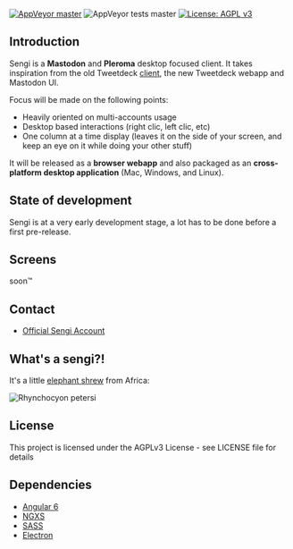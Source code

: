 [![AppVeyor master](https://img.shields.io/appveyor/ci/NicolasConstant/sengi/master.svg?style=flat-square)](https://img.shields.io/appveyor/ci/NicolasConstant/sengi/master.svg) ![AppVeyor tests master](https://img.shields.io/appveyor/tests/nicolasconstant/sengi/master.svg?style=flat-square) [![License: AGPL v3](https://img.shields.io/badge/License-AGPL%20v3-blue.svg?style=flat-square)](https://www.gnu.org/licenses/agpl-3.0)
 
## Introduction

Sengi is a **Mastodon** and **Pleroma** desktop focused client. It takes inspiration from the old Tweetdeck [client](https://static.makeuseof.com/wp-content/uploads/2012/02/muo-tweetdeck2b.png), the new Tweetdeck webapp and Mastodon UI. 

Focus will be made on the following points:

  * Heavily oriented on multi-accounts usage 
  * Desktop based interactions (right clic, left clic, etc)
  * One column at a time display (leaves it on the side of your screen, and keep an eye on it while doing your other stuff)

It will be released as a **browser webapp** and also packaged as an **cross-platform desktop application** (Mac, Windows, and Linux).

## State of development

Sengi is at a very early development stage, a lot has to be done before a first pre-release. 

## Screens

soon™

## Contact

  * [Official Sengi Account](https://mastodon.social/@sengi_app)

## What's a sengi?!

It's a little [elephant shrew](https://en.wikipedia.org/wiki/Elephant_shrew) from Africa: 

![Rhynchocyon petersi](https://upload.wikimedia.org/wikipedia/commons/thumb/8/81/Rhynchocyon_petersi_from_side.jpg/400px-Rhynchocyon_petersi_from_side.jpg)


## License

This project is licensed under the AGPLv3 License - see LICENSE file for details

## Dependencies 

  * [Angular 6](https://github.com/angular/angular)
  * [NGXS](https://github.com/ngxs/store)
  * [SASS](https://github.com/sass/dart-sass)
  * [Electron](https://github.com/electron/electron)


